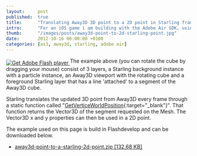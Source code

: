 ```yaml
---
layout: 	post
published: 	true
title:  	"Translating Away3D 3D point to a 2D point in Starling framework"
intro:  	"For an iOS game i am building with the Adobe Air SDK, using Away3D and Starling frameworks, i want to have interaction between the 3D and 2D objects. This is a small demo that shows the interaction between the frameworks. The demo is available as download."
thumb:  	"/images/posts/away3d-point-to-2d-starling-point.jpg"
date:   	2012-10-16 00:00:00 +0100
categories:	[as3, away3d, starling, adobe air]
---
```

<object classid="clsid:d27cdb6e-ae6d-11cf-96b8-444553540000" width="640" height="280" id="demo" align="middle">
    <param name="movie" value="/files/DemoAway3DWithStarling.swf">
    <param name="menu" value="false">
    <param name="scale" value="noScale">
    <param name="allowFullscreen" value="true">
    <param name="allowScriptAccess" value="always">
    <param name="bgcolor" value="">
    <param name="wmode" value="direct">
    <!--[if !IE]>-->
    <object type="application/x-shockwave-flash" data="/files/DemoAway3DWithStarling.swf" width="640" height="280">
        <param name="movie" value="/files/DemoAway3DWithStarling.swf">
        <param name="menu" value="false">
        <param name="scale" value="noScale">
        <param name="allowFullscreen" value="true">
        <param name="allowScriptAccess" value="always">
        <param name="bgcolor" value=""> 
        <param name="wmode" value="direct">
    <!--<![endif]-->
        <a href="http://www.adobe.com/go/getflash">
            <img src="http://www.adobe.com/images/shared/download_buttons/get_flash_player.gif" alt="Get Adobe Flash player">
        </a>
    <!--[if !IE]>-->
    </object>
    <!--<![endif]-->
</object>
The example above (you can rotate the cube by dragging your mouse) consist of 3 layers, a Starling background instance with a particle instance, an Away3D viewport with the rotating cube and a foreground Starling layer that has a line 'attached' to a segment of the Away3D cube.

Starling translates the updated 3D point from Away3D every frame through a static function called "[GetVerticeWorldPosition][verticeposition]{:target="_blank"}". That function returns the Vector3D of the segment requested on the Mesh. The Vector3D x and y properties can then be used in a 2D point.

The example used on this page is build in Flashdevelop and can be downloaded below.

<ul class="downloads">
    <li>
        <a href="/files/translating-away3d-3d-point-to-a-2d-point-in-starling-framework.zip" target="_blank">away3d-point-to-a-starling-2d-point.zip [132.68 KB]</a>
    </li>
</ul>

[verticeposition]: http://away3d.com/forum/viewthread/1447